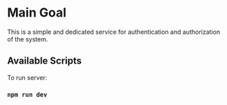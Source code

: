 # Main Goal

This is a simple and dedicated service for authentication and authorization of the system.

## Available Scripts

To run server:

### `npm run dev`